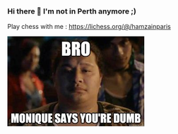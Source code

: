 ### Hi there 👋 I'm not in Perth anymore ;)
Play chess with me : https://lichess.org/@/hamzainparis<br/>


<img src="https://github.com/HamzaInPerth/hamzainperth.github.io/blob/master/img/bro-monique-says-youre-dumb.jpeg" />

<!--
**HamzaInPerth/hamzainperth** is a ✨ _special_ ✨ repository because its `README.md` (this file) appears on your GitHub profile.

Here are some ideas to get you started:

- 🔭 I’m currently working on ...
- 🌱 I’m currently learning ...
- 👯 I’m looking to collaborate on ...
- 🤔 I’m looking for help with ...
- 💬 Ask me about ...
- 📫 How to reach me: ...
- 😄 Pronouns: ...
- ⚡ Fun fact: ...
-->
